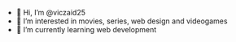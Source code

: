- 👋 Hi, I’m @viczaid25
- 👀 I’m interested in movies, series, web design and videogames
- 🌱 I’m currently learning web development
<!---- 💞️ I’m looking to collaborate on ...
- 📫 How to reach me ...

<!---
viczaid25/viczaid25 is a ✨ special ✨ repository because its `README.md` (this file) appears on your GitHub profile.
You can click the Preview link to take a look at your changes.
--->

